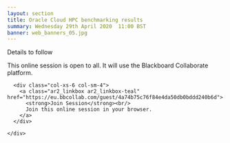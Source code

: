 ```yaml
---
layout: section
title: Oracle Cloud HPC benchmarking results
summary: Wednesday 29th April 2020  11:00 BST
banner: web_banners_05.jpg
---
```



Details to follow

This online session is open to all.  It will use the Blackboard Collaborate platform. 


<section id="service">
  <div class="container">
    <div class="row ">	

      <div class="col-xs-6 col-sm-4">
        <a class="ar2_linkbox ar2_linkbox-teal" href="https://eu.bbcollab.com/guest/4a74b75c76f84e4da50db0bddd240b6d">
          <strong>Join Session</strong><br/>
          Join this online session in your browser.
        </a>
      </div>
										
    </div>
  </div>
</section>




